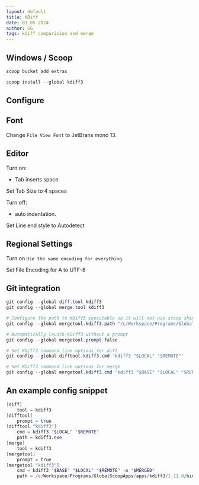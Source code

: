 ```yaml
---
layout: default
title: KDiff
date: 01 05 2024
author: GG
tags: kdiff comparision and merge
---
```


Windows / Scoop
---

``` powershell
scoop bucket add extras
```

``` powershell
scoop install --global kdiff3
```

Configure
---

## Font

Change ``File View Font`` to JetBrans mono 13.

## Editor

Turn on:
- Tab inserts space

Set Tab Size to 4 spaces

Turn off:
- auto indentation.

Set Line end style to Autodetect

## Regional Settings

Turn on ``Use the same encoding for everything``.

Set File Encoding for A to UTF-8

Git integration
---

``` powershell
git config --global diff.tool kdiff3
git config --global merge.tool kdiff3

# Configure the path to KDiff3 executable so it will not use scoop shims
git config --global mergetool.kdiff3.path "/c/Workspace/Programs/GlobalScoopApps/apps/kdiff3/1.11.0/bin/kdiff3.exe"

# Automatically launch KDiff3 without a prompt
git config --global mergetool.prompt false

# Set KDiff3 command line options for diff
git config --global difftool.kdiff3.cmd 'kdiff3 "$LOCAL" "$REMOTE"'

# Set KDiff3 command line options for merge
git config --global mergetool.kdiff3.cmd 'kdiff3 "$BASE" "$LOCAL" "$REMOTE" -o "$MERGED"'
```

An example config snippet
---

``` powershell
[diff]
	tool = kdiff3
[difftool]
	prompt = true
[difftool "kdiff3"]
	cmd = kdiff3 "$LOCAL" "$REMOTE"
	path = kdiff3.exe
[merge]
	tool = kdiff3
[mergetool]
	prompt = true
[mergetool "kdiff3"]
	cmd = kdiff3 "$BASE" "$LOCAL" "$REMOTE" -o "$MERGED"
	path = /c/Workspace/Programs/GlobalScoopApps/apps/kdiff3/1.11.0/bin/kdiff3.exe
```
